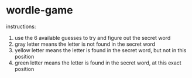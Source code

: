 # wordle-game
instructions:
1. use the 6 available guesses to try and figure out the secret word
2. gray letter means the letter is not found in the secret word
3. yellow letter means the letter is found in the secret word, but not in this position
4. green letter means the letter is found in the secret word, at this exact position
